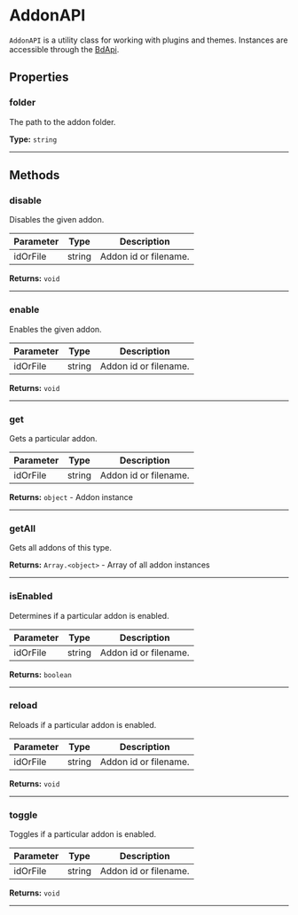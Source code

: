 # AddonAPI

`AddonAPI` is a utility class for working with plugins and themes. Instances are accessible through the [BdApi](./bdapi).

## Properties

### folder
The path to the addon folder.

**Type:** `string`
___


## Methods

### disable
Disables the given addon.

| Parameter |  Type  |       Description      |
|:----------|:------:|:----------------------:|
idOrFile|string|Addon id or filename.

**Returns:** `void`
___

### enable
Enables the given addon.

| Parameter |  Type  |       Description      |
|:----------|:------:|:----------------------:|
idOrFile|string|Addon id or filename.

**Returns:** `void`
___

### get
Gets a particular addon.

| Parameter |  Type  |       Description      |
|:----------|:------:|:----------------------:|
idOrFile|string|Addon id or filename.

**Returns:** `object` - Addon instance
___

### getAll
Gets all addons of this type.


**Returns:** `Array.<object>` - Array of all addon instances
___

### isEnabled
Determines if a particular addon is enabled.

| Parameter |  Type  |       Description      |
|:----------|:------:|:----------------------:|
idOrFile|string|Addon id or filename.

**Returns:** `boolean`
___

### reload
Reloads if a particular addon is enabled.

| Parameter |  Type  |       Description      |
|:----------|:------:|:----------------------:|
idOrFile|string|Addon id or filename.

**Returns:** `void`
___

### toggle
Toggles if a particular addon is enabled.

| Parameter |  Type  |       Description      |
|:----------|:------:|:----------------------:|
idOrFile|string|Addon id or filename.

**Returns:** `void`
___
